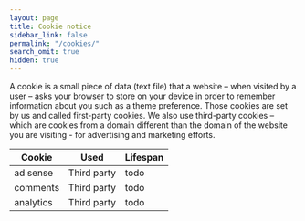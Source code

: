 ```yaml
---
layout: page
title: Cookie notice
sidebar_link: false
permalink: "/cookies/"
search_omit: true
hidden: true
---
```


A cookie is a small piece of data (text file) that a website – when visited by a user – asks your browser to store on your device in order to remember information about you such as a theme preference. Those cookies are set by us and called first-party cookies. We also use third-party cookies – which are cookies from a domain different than the domain of the website you are visiting - for advertising and marketing efforts.

| Cookie | Used | Lifespan |
|--|--|--|
| ad sense | Third party | todo |
| comments | Third party | todo |
| analytics | Third party | todo |